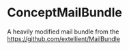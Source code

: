 # ConceptMailBundle
A heavily modified mail bundle from the https://github.com/extellient/MailBundle 
